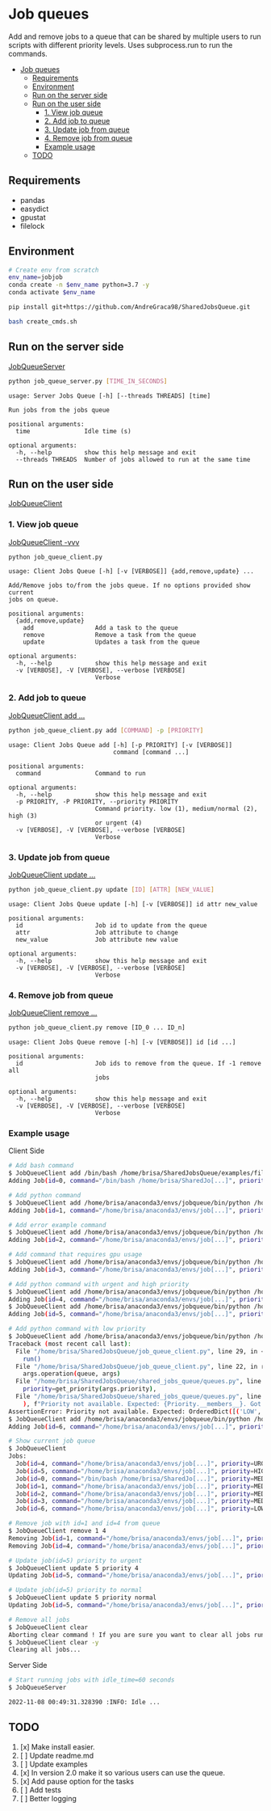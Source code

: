# Job queues

Add and remove jobs to a queue that can be shared by multiple users to run
scripts with different priority levels. Uses subprocess.run to run the commands.

- [Job queues](#job-queues)
  - [Requirements](#requirements)
  - [Environment](#environment)
  - [Run on the server side](#run-on-the-server-side)
  - [Run on the user side](#run-on-the-user-side)
    - [1. View job queue](#1-view-job-queue)
    - [2. Add job to queue](#2-add-job-to-queue)
    - [3. Update job from queue](#3-update-job-from-queue)
    - [4. Remove job from queue](#4-remove-job-from-queue)
    - [Example usage](#example-usage)
  - [TODO](#todo)

## Requirements

- pandas
- easydict
- gpustat
- filelock

## Environment

```bash
# Create env from scratch
env_name=jobjob
conda create -n $env_name python=3.7 -y
conda activate $env_name

pip install git+https://github.com/AndreGraca98/SharedJobsQueue.git

bash create_cmds.sh

```

## Run on the server side

[JobQueueServer](/job_queue_server.py#L11)

```bash
python job_queue_server.py [TIME_IN_SECONDS]
```

```text
usage: Server Jobs Queue [-h] [--threads THREADS] [time]

Run jobs from the jobs queue

positional arguments:
  time               Idle time (s)

optional arguments:
  -h, --help         show this help message and exit
  --threads THREADS  Number of jobs allowed to run at the same time
```

## Run on the user side

[JobQueueClient](/job_queue_client.py#L20)

### 1. View job queue

[JobQueueClient -vvv](/shared_jobs_queue/queues.py#L100)

```bash
python job_queue_client.py
```

```text
usage: Client Jobs Queue [-h] [-v [VERBOSE]] {add,remove,update} ...

Add/Remove jobs to/from the jobs queue. If no options provided show current
jobs on queue.

positional arguments:
  {add,remove,update}
    add                 Add a task to the queue
    remove              Remove a task from the queue
    update              Updates a task from the queue

optional arguments:
  -h, --help            show this help message and exit
  -v [VERBOSE], -V [VERBOSE], --verbose [VERBOSE]
                        Verbose
```

### 2. Add job to queue

[JobQueueClient add ...](/shared_jobs_queue/queues.py#L24)

```bash
python job_queue_client.py add [COMMAND] -p [PRIORITY]
```

```text
usage: Client Jobs Queue add [-h] [-p PRIORITY] [-v [VERBOSE]]
                             command [command ...]

positional arguments:
  command               Command to run

optional arguments:
  -h, --help            show this help message and exit
  -p PRIORITY, -P PRIORITY, --priority PRIORITY
                        Command priority. low (1), medium/normal (2), high (3)
                        or urgent (4)
  -v [VERBOSE], -V [VERBOSE], --verbose [VERBOSE]
                        Verbose
```

### 3. Update job from queue

[JobQueueClient update ...](/shared_jobs_queue/queues.py#L37)

```bash
python job_queue_client.py update [ID] [ATTR] [NEW_VALUE]
```

```text
usage: Client Jobs Queue update [-h] [-v [VERBOSE]] id attr new_value

positional arguments:
  id                    Job id to update from the queue
  attr                  Job attribute to change
  new_value             Job attribute new value

optional arguments:
  -h, --help            show this help message and exit
  -v [VERBOSE], -V [VERBOSE], --verbose [VERBOSE]
                        Verbose
```

### 4. Remove job from queue

[JobQueueClient remove ...](/shared_jobs_queue/queues.py#L66)

```bash
python job_queue_client.py remove [ID_0 ... ID_n]
```

```text
usage: Client Jobs Queue remove [-h] [-v [VERBOSE]] id [id ...]

positional arguments:
  id                    Job ids to remove from the queue. If -1 remove all
                        jobs

optional arguments:
  -h, --help            show this help message and exit
  -v [VERBOSE], -V [VERBOSE], --verbose [VERBOSE]
                        Verbose
```

### Example usage

Client Side

```bash
# Add bash command
$ JobQueueClient add /bin/bash /home/brisa/SharedJobsQueue/examples/file.sh
Adding Job(id=0, command="/bin/bash /home/brisa/SharedJo[...]", priority=MEDIUM, gpu_mem=0, state=WAITING, timestamp=11/08-00:48)

# Add python command
$ JobQueueClient add /home/brisa/anaconda3/envs/jobqueue/bin/python /home/brisa/SharedJobsQueue/examples/sucess_example.py
Adding Job(id=1, command="/home/brisa/anaconda3/envs/job[...]", priority=MEDIUM, gpu_mem=0, state=WAITING, timestamp=11/08-00:48)

# Add error example command
$ JobQueueClient add /home/brisa/anaconda3/envs/jobqueue/bin/python /home/brisa/SharedJobsQueue/examples/error_example.py
Adding Job(id=2, command="/home/brisa/anaconda3/envs/job[...]", priority=MEDIUM, gpu_mem=0, state=WAITING, timestamp=11/08-00:48)

# Add command that requires gpu usage
$ JobQueueClient add /home/brisa/anaconda3/envs/jobqueue/bin/python /home/brisa/SharedJobsQueue/examples/sucess_example.py --mem 1e3
Adding Job(id=3, command="/home/brisa/anaconda3/envs/job[...]", priority=MEDIUM, gpu_mem=1000.0, state=WAITING, timestamp=11/08-00:48)

# Add python command with urgent and high priority
$ JobQueueClient add /home/brisa/anaconda3/envs/jobqueue/bin/python /home/brisa/SharedJobsQueue/examples/sucess_example.py --mem 1e9 -p 4
Adding Job(id=4, command="/home/brisa/anaconda3/envs/job[...]", priority=URGENT, gpu_mem=1000000000.0, state=WAITING, timestamp=11/08-00:48)
$ JobQueueClient add /home/brisa/anaconda3/envs/jobqueue/bin/python /home/brisa/SharedJobsQueue/examples/sucess_example.py -p 3
Adding Job(id=5, command="/home/brisa/anaconda3/envs/job[...]", priority=HIGH, gpu_mem=0, state=WAITING, timestamp=11/08-00:48)

# Add python command with low priority
$ JobQueueClient add /home/brisa/anaconda3/envs/jobqueue/bin/python /home/brisa/SharedJobsQueue/examples/sucess_example.py
Traceback (most recent call last):
  File "/home/brisa/SharedJobsQueue/job_queue_client.py", line 29, in <module>
    run()
  File "/home/brisa/SharedJobsQueue/job_queue_client.py", line 22, in run
    args.operation(queue, args)
  File "/home/brisa/SharedJobsQueue/shared_jobs_queue/queues.py", line 27, in add
    priority=get_priority(args.priority),
  File "/home/brisa/SharedJobsQueue/shared_jobs_queue/queues.py", line 13, in get_priority
    ), f"Priority not available. Expected: {Priority.__members__}. Got: {priority}"
AssertionError: Priority not available. Expected: OrderedDict([('LOW', <Priority.LOW: 1>), ('MEDIUM', <Priority.MEDIUM: 2>), ('NORMAL', <Priority.MEDIUM: 2>), ('HIGH', <Priority.HIGH: 3>), ('URGENT', <Priority.URGENT: 4>)]). Got: 0
$ JobQueueClient add /home/brisa/anaconda3/envs/jobqueue/bin/python /home/brisa/SharedJobsQueue/examples/sucess_example.py -p low
Adding Job(id=6, command="/home/brisa/anaconda3/envs/job[...]", priority=LOW, gpu_mem=0, state=WAITING, timestamp=11/08-00:48)

# Show current job queue
$ JobQueueClient
Jobs:
  Job(id=4, command="/home/brisa/anaconda3/envs/job[...]", priority=URGENT, gpu_mem=1000000000.0, state=WAITING, timestamp=11/08-00:48)
  Job(id=5, command="/home/brisa/anaconda3/envs/job[...]", priority=HIGH, gpu_mem=0, state=WAITING, timestamp=11/08-00:48)
  Job(id=0, command="/bin/bash /home/brisa/SharedJo[...]", priority=MEDIUM, gpu_mem=0, state=WAITING, timestamp=11/08-00:48)
  Job(id=1, command="/home/brisa/anaconda3/envs/job[...]", priority=MEDIUM, gpu_mem=0, state=WAITING, timestamp=11/08-00:48)
  Job(id=2, command="/home/brisa/anaconda3/envs/job[...]", priority=MEDIUM, gpu_mem=0, state=WAITING, timestamp=11/08-00:48)
  Job(id=3, command="/home/brisa/anaconda3/envs/job[...]", priority=MEDIUM, gpu_mem=1000.0, state=WAITING, timestamp=11/08-00:48)
  Job(id=6, command="/home/brisa/anaconda3/envs/job[...]", priority=LOW, gpu_mem=0, state=WAITING, timestamp=11/08-00:48)

# Remove job with id=1 and id=4 from queue
$ JobQueueClient remove 1 4
Removing Job(id=1, command="/home/brisa/anaconda3/envs/job[...]", priority=MEDIUM, gpu_mem=0, state=WAITING, timestamp=11/08-00:48)
Removing Job(id=4, command="/home/brisa/anaconda3/envs/job[...]", priority=URGENT, gpu_mem=1000000000.0, state=WAITING, timestamp=11/08-00:48)

# Update job(id=5) priority to urgent
$ JobQueueClient update 5 priority 4
Updating Job(id=5, command="/home/brisa/anaconda3/envs/job[...]", priority=HIGH, gpu_mem=0, state=WAITING, timestamp=11/08-00:48) . priority=Priority.HIGH -> priority=Priority.URGENT

# Update job(id=5) priority to normal
$ JobQueueClient update 5 priority normal
Updating Job(id=5, command="/home/brisa/anaconda3/envs/job[...]", priority=URGENT, gpu_mem=0, state=WAITING, timestamp=11/08-00:48) . priority=Priority.URGENT -> priority=Priority.MEDIUM

# Remove all jobs
$ JobQueueClient clear 
Aborting clear command ! If you are sure you want to clear all jobs run the same command with the flag -y or --yes
$ JobQueueClient clear -y
Clearing all jobs...
```

Server Side

```bash
# Start running jobs with idle_time=60 seconds
$ JobQueueServer

2022-11-08 00:49:31.328390 :INFO: Idle ...

```

## TODO

  1. [x] Make install easier.
  1. [ ] Update readme.md
  1. [ ] Update examples
  1. [x] In version 2.0 make it so various users can use the queue.
  1. [x] Add pause option for the tasks
  1. [ ] Add tests
  1. [ ] Better logging
